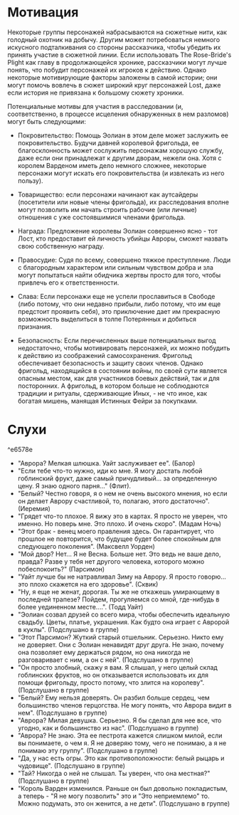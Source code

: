 # Мотивация 

Некоторые группы персонажей набрасываются на сюжетные нити, как голодный охотник на добычу. Другим может потребоваться немного искусного подталкивания со стороны рассказчика, чтобы убедить их принять участие в сюжетной линии. Если использовать The Rose-Bride's Plight как главу в продолжающейся хронике, рассказчики могут лучше понять, что побудит персонажей их игроков к действию. Однако некоторые мотивирующие факторы заложены в самой истории; они могут помочь вовлечь в сюжет широкий круг персонажей Lost, даже если история не привязана к большому сюжету хроники.

Потенциальные мотивы для участия в расследовании (и, соответственно, в процессе исцеления обнаруженных в нем разломов) могут быть следующими:

- Покровительство: Помощь Эолиан в этом деле может заслужить ее покровительство. Будучи давней королевой фригольда, ее благосклонность может сослужить персонажам хорошую службу, даже если они принадлежат к другим дворам, нежели она. Хотя с королем Варденом иметь дело немного сложнее, некоторые персонажи могут искать его покровительства (и извлекать из него пользу).

- Товарищество: если персонажи начинают как аутсайдеры (посетители или новые члены фригольда), их расследования вполне могут позволить им начать строить рабочие (или личные) отношения с уже состоявшимися членами фригольда.

- Награда: Предложение королевы Эолиан совершенно ясно - тот Лост, кто предоставит ей личность убийцы Авроры, сможет назвать свою собственную награду.

- Правосудие: Судя по всему, совершено тяжкое преступление. Люди с благородным характером или сильным чувством добра и зла могут попытаться найти обидчика жертвы просто для того, чтобы привлечь его к ответственности.

- Слава: Если персонажи еще не успели прославиться в Свободе (либо потому, что они недавно прибыли, либо потому, что им еще предстоит проявить себя), это приключение дает им прекрасную возможность выделиться в толпе Потерянных и добиться признания.

- Безопасность: Если перечисленных выше потенциальных выгод недостаточно, чтобы мотивировать персонажей, их можно побудить к действию из соображений самосохранения. Фригольд обеспечивает безопасность и защиту своих членов. Однако фригольд, находящийся в состоянии войны, по своей сути является опасным местом, как для участников боевых действий, так и для посторонних. А фригольд, в котором больше не соблюдаются традиции и ритуалы, сдерживающие Иных, - не что иное, как богатая мишень, манящая Истинных Фейри за покупками.


# Слухи 

^e6578e
- "Аврора? Мелкая шлюшка. Уайт заслуживает ее". (Балор)  
- "Если тебе что-то нужно, иди ко мне. Я могу достать любой гоблинский фрукт, даже самый причудливый... за определенную цену. Я знаю одного парня..." (Флит).  
- "Белый? Честно говоря, я о нем не очень высокого мнения, но если он делает Аврору счастливой, то, полагаю, этого достаточно". (Иеремия)  
- "Грядет что-то плохое. Я вижу это в картах. Я просто не уверен, что именно. Но поверь мне. Это плохо. И очень скоро". (Мадам Ночь)  
- "Этот брак - венец моего правления здесь. Он гарантирует, что прошлое не повторится, что будущее будет более спокойным для следующего поколения". (Максвелл Уорден)  
- "Мой двор? Нет... Я не Весна. Больше нет. Это ведь не ваше дело, правда? Разве у тебя нет другого человека, которого можно побеспокоить?" (Парсимон)  
- "Уайт лучше бы не натравливал Зиму на Аврору. Я просто говорю... это плохо скажется на его здоровье". (Сквик)  
- "Ну, я еще не женат, дорогая. Ты же не откажешь умирающему в последней трапезе? Пойдем, прогуляемся со мной, где-нибудь в более уединенном месте....". (Тодд Уайт)  
- "Эолиан созвал друзей со всего мира, чтобы обеспечить идеальную свадьбу. Цветы, платье, украшения. Как будто она играет с Авророй в куклы". (Подслушано в группе)  
- "Этот Парсимон? Жуткий старый отшельник. Серьезно. Никто ему не доверяет. Они с Эолиан ненавидят друг друга. Не знаю, почему она позволяет ему держаться рядом, но она никогда не разговаривает с ним, а он с ней". (Подслушано в группе)  
- "Он просто злобный, скажу я вам. Я слышал, у него целый склад гоблинских фруктов, но он отказывается использовать их для помощи фригольду, просто потому, что злится на королеву". (Подслушано в группе)  
- "Белый? Ему нельзя доверять. Он разбил больше сердец, чем большинство членов герцогства. Не могу понять, что Аврора видит в нем". (Подслушано в группе)  
- "Аврора? Милая девушка. Серьезно. Я бы сделал для нее все, что угодно, как и большинство из нас". (Подслушано в группе)  
- "Аврора? Не знаю. Эта ее пестрота кажется слишком милой, если вы понимаете, о чем я. Я не доверяю тому, чего не понимаю, а я не понимаю эту группу". (Подслушано в группе)  
- "Да, у нас есть огры. Это как противоположности: белый рыцарь и чудовище". (Подслушано в группе)  
- "Тай? Никогда о ней не слышал. Ты уверен, что она местная?" (Подслушано в группе)  
- "Король Варден изменился. Раньше он был довольно покладистым, а теперь - "Я не могу позволить" это и "Это неприемлемо" то. Можно подумать, это он женится, а не дети". (Подслушано в группе)  